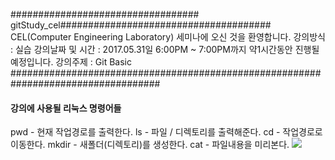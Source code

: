 ################################## gitStudy_cel######################################
  CEL(Computer Engineering Laboratory) 세미나에 오신 것을 환영합니다.
  강의방식 : 실습
  강의날짜 및 시간 : 2017.05.31일 6:00PM ~ 7:00PM까지 약1시간동안 진행될 예정입니다.
  강의주제 : Git Basic
###################################################################################
  
 #### 강의에 사용될 리눅스 명령어들 #### 
 pwd - 현재 작업경로를 출력한다. 
 ls - 파일 / 디렉토리를 출력해준다. 
 cd - 작업경로로 이동한다.
 mkdir - 새폴더(디렉토리)를 생성한다. 
 cat - 파일내용을 미리본다.
<img src = "https://octodex.github.com/images/mountietocat.png">
